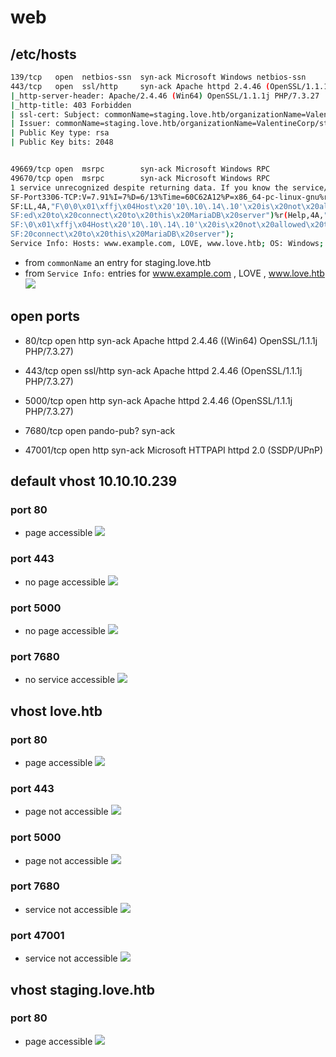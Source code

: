 # web

## /etc/hosts

````bash
139/tcp   open  netbios-ssn  syn-ack Microsoft Windows netbios-ssn
443/tcp   open  ssl/http     syn-ack Apache httpd 2.4.46 (OpenSSL/1.1.1j PHP/7.3.27)
|_http-server-header: Apache/2.4.46 (Win64) OpenSSL/1.1.1j PHP/7.3.27
|_http-title: 403 Forbidden
| ssl-cert: Subject: commonName=staging.love.htb/organizationName=ValentineCorp/stateOrProvinceName=m/countryName=in/organizationalUnitName=love.htb/emailAddress=roy@love.htb/localityName=norway
| Issuer: commonName=staging.love.htb/organizationName=ValentineCorp/stateOrProvinceName=m/countryName=in/organizationalUnitName=love.htb/emailAddress=roy@love.htb/localityName=norway
| Public Key type: rsa
| Public Key bits: 2048


49669/tcp open  msrpc        syn-ack Microsoft Windows RPC
49670/tcp open  msrpc        syn-ack Microsoft Windows RPC
1 service unrecognized despite returning data. If you know the service/version, please submit the following fingerprint at https://nmap.org/cgi-bin/submit.cgi?new-service :
SF-Port3306-TCP:V=7.91%I=7%D=6/13%Time=60C62A12%P=x86_64-pc-linux-gnu%r(NU
SF:LL,4A,"F\0\0\x01\xffj\x04Host\x20'10\.10\.14\.10'\x20is\x20not\x20allow
SF:ed\x20to\x20connect\x20to\x20this\x20MariaDB\x20server")%r(Help,4A,"F\0
SF:\0\x01\xffj\x04Host\x20'10\.10\.14\.10'\x20is\x20not\x20allowed\x20to\x
SF:20connect\x20to\x20this\x20MariaDB\x20server");
Service Info: Hosts: www.example.com, LOVE, www.love.htb; OS: Windows; CPE: cpe:/o:microsoft:windows


````

- from `commonName` an entry for  staging.love.htb
- from  `Service Info:`  entries for <span class="myYellowHighlight"> www.example.com </span>, <span class="myYellowHighlight"> LOVE </span>,<span class="myYellowHighlight"> www.love.htb </span>
![](src/love.htb-01.png)

 ## open ports
 - <span class="myYellowHighlight">80/tcp    open  http</span> syn-ack Apache httpd 2.4.46 ((Win64) OpenSSL/1.1.1j PHP/7.3.27)

 - <span class="myYellowHighlight">443/tcp   open  ssl/http</span> syn-ack Apache httpd 2.4.46 (OpenSSL/1.1.1j PHP/7.3.27)

 - <span class="myYellowHighlight">5000/tcp  open  http</span> syn-ack Apache httpd 2.4.46 (OpenSSL/1.1.1j PHP/7.3.27)

 - <span class="myYellowHighlight">7680/tcp  open</span> pando-pub?   syn-ack

 - <span class="myYellowHighlight">47001/tcp open  http</span> syn-ack Microsoft HTTPAPI httpd 2.0 (SSDP/UPnP)

## default vhost 10.10.10.239

### port 80
- page accessible
![](src/love.htb-03.png)

### port 443
- no page accessible
![](src/love.htb-02.png)

### port 5000
- no page accessible
![](src/love.htb-04.png)

### port 7680
- no service accessible
![](src/love.htb-05.png)

## vhost love.htb
### port 80
- page accessible
![](src/love.htb-06.png)

### port 443
- page not accessible
![](src/love.htb-07.png)

### port 5000
- page not accessible
![](src/love.htb-08.png)

### port 7680
- service not accessible
![](src/love.htb-09.png)

### port 47001
- service not accessible
![](src/love.htb-10.png)

## vhost staging.love.htb
### <span class="myYellowHighlight">port 80</span>
- page accessible
![](src/love.htb-11.png)



